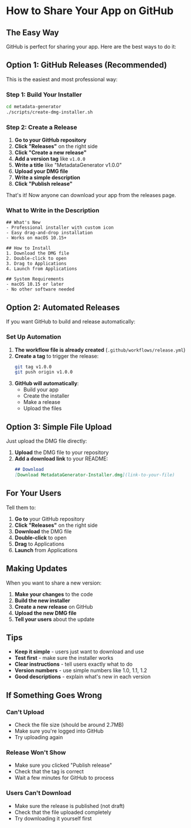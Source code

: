 # How to Share Your App on GitHub

## The Easy Way

GitHub is perfect for sharing your app. Here are the best ways to do it:

## Option 1: GitHub Releases (Recommended)

This is the easiest and most professional way:

### Step 1: Build Your Installer
```bash
cd metadata-generator
./scripts/create-dmg-installer.sh
```

### Step 2: Create a Release
1. **Go to your GitHub repository**
2. **Click "Releases"** on the right side
3. **Click "Create a new release"**
4. **Add a version tag** like `v1.0.0`
5. **Write a title** like "MetadataGenerator v1.0.0"
6. **Upload your DMG file**
7. **Write a simple description**
8. **Click "Publish release"**

That's it! Now anyone can download your app from the releases page.

### What to Write in the Description
```
## What's New
- Professional installer with custom icon
- Easy drag-and-drop installation
- Works on macOS 10.15+

## How to Install
1. Download the DMG file
2. Double-click to open
3. Drag to Applications
4. Launch from Applications

## System Requirements
- macOS 10.15 or later
- No other software needed
```

## Option 2: Automated Releases

If you want GitHub to build and release automatically:

### Set Up Automation
1. **The workflow file is already created** (`.github/workflows/release.yml`)
2. **Create a tag** to trigger the release:
   ```bash
   git tag v1.0.0
   git push origin v1.0.0
   ```
3. **GitHub will automatically**:
   - Build your app
   - Create the installer
   - Make a release
   - Upload the files

## Option 3: Simple File Upload

Just upload the DMG file directly:

1. **Upload** the DMG file to your repository
2. **Add a download link** to your README:
   ```markdown
   ## Download
   [Download MetadataGenerator-Installer.dmg](link-to-your-file)
   ```

## For Your Users

Tell them to:

1. **Go to** your GitHub repository
2. **Click "Releases"** on the right side
3. **Download** the DMG file
4. **Double-click** to open
5. **Drag** to Applications
6. **Launch** from Applications

## Making Updates

When you want to share a new version:

1. **Make your changes** to the code
2. **Build the new installer**
3. **Create a new release** on GitHub
4. **Upload the new DMG file**
5. **Tell your users** about the update

## Tips

- **Keep it simple** - users just want to download and use
- **Test first** - make sure the installer works
- **Clear instructions** - tell users exactly what to do
- **Version numbers** - use simple numbers like 1.0, 1.1, 1.2
- **Good descriptions** - explain what's new in each version

## If Something Goes Wrong

### Can't Upload
- Check the file size (should be around 2.7MB)
- Make sure you're logged into GitHub
- Try uploading again

### Release Won't Show
- Make sure you clicked "Publish release"
- Check that the tag is correct
- Wait a few minutes for GitHub to process

### Users Can't Download
- Make sure the release is published (not draft)
- Check that the file uploaded completely
- Try downloading it yourself first 